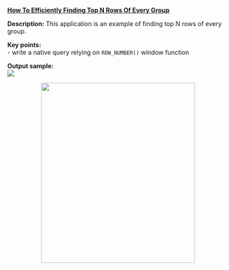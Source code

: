 **[How To Efficiently Finding Top N Rows Of Every Group](https://github.com/AnghelLeonard/Hibernate-SpringBoot/tree/master/HibernateSpringBootTopNRowsPerGroup)**
 
**Description:** This application is an example of finding top N rows of every group.

**Key points:**\
     - write a native query relying on `ROW_NUMBER()` window function
     
**Output sample:**\
![](https://github.com/AnghelLeonard/Hibernate-SpringBoot/blob/master/HibernateSpringBootTopNRowsPerGroup/Finding%20top%20N%20rows%20of%20every%20group.png)
     
<a href="https://leanpub.com/java-persistence-performance-illustrated-guide"><p align="center"><img src="https://github.com/AnghelLeonard/Hibernate-SpringBoot/blob/master/Java%20Persistence%20Performance%20Illustrated%20Guide.jpg" height="410" width="350"/></p></a>
